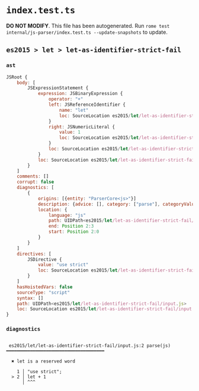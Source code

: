 # `index.test.ts`

**DO NOT MODIFY**. This file has been autogenerated. Run `rome test internal/js-parser/index.test.ts --update-snapshots` to update.

## `es2015 > let > let-as-identifier-strict-fail`

### `ast`

```javascript
JSRoot {
	body: [
		JSExpressionStatement {
			expression: JSBinaryExpression {
				operator: "+"
				left: JSReferenceIdentifier {
					name: "let"
					loc: SourceLocation es2015/let/let-as-identifier-strict-fail/input.js 2:0-2:3 (let)
				}
				right: JSNumericLiteral {
					value: 1
					loc: SourceLocation es2015/let/let-as-identifier-strict-fail/input.js 2:6-2:7
				}
				loc: SourceLocation es2015/let/let-as-identifier-strict-fail/input.js 2:0-2:7
			}
			loc: SourceLocation es2015/let/let-as-identifier-strict-fail/input.js 2:0-2:7
		}
	]
	comments: []
	corrupt: false
	diagnostics: [
		{
			origins: [{entity: "ParserCore<js>"}]
			description: {advice: [], category: ["parse"], categoryValue: "js", message: ["let", RAW_MARKUP {value: " is a reserved word"}]}
			location: {
				language: "js"
				path: UIDPath<es2015/let/let-as-identifier-strict-fail/input.js>
				end: Position 2:3
				start: Position 2:0
			}
		}
	]
	directives: [
		JSDirective {
			value: "use strict"
			loc: SourceLocation es2015/let/let-as-identifier-strict-fail/input.js 1:0-1:13
		}
	]
	hasHoistedVars: false
	sourceType: "script"
	syntax: []
	path: UIDPath<es2015/let/let-as-identifier-strict-fail/input.js>
	loc: SourceLocation es2015/let/let-as-identifier-strict-fail/input.js 1:0-3:0
}
```

### `diagnostics`

```

 es2015/let/let-as-identifier-strict-fail/input.js:2 parse(js) ━━━━━━━━━━━━━━━━━━━━━━━━━━━━━━━━━━━━━

  ✖ let is a reserved word

    1 │ "use strict";
  > 2 │ let + 1
      │ ^^^


```
